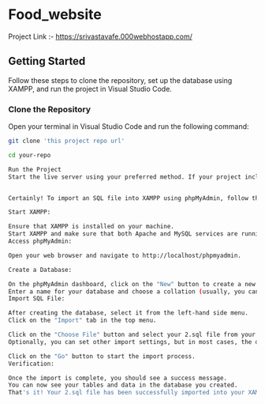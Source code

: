 # Food_website

Project Link :- https://srivastavafe.000webhostapp.com/

## Getting Started

Follow these steps to clone the repository, set up the database using XAMPP, and run the project in Visual Studio Code.

### Clone the Repository

Open your terminal in Visual Studio Code and run the following command:

```bash
git clone 'this project repo url'

cd your-repo

Run the Project
Start the live server using your preferred method. If your project includes a specific command for running the server, use that command. Otherwise, you can use the built-in features of Visual Studio Code to start a live server.


Certainly! To import an SQL file into XAMPP using phpMyAdmin, follow these steps:

Start XAMPP:

Ensure that XAMPP is installed on your machine.
Start XAMPP and make sure that both Apache and MySQL services are running.
Access phpMyAdmin:

Open your web browser and navigate to http://localhost/phpmyadmin.

Create a Database:

On the phpMyAdmin dashboard, click on the "New" button to create a new database.
Enter a name for your database and choose a collation (usually, you can leave this as the default).
Import SQL File:

After creating the database, select it from the left-hand side menu.
Click on the "Import" tab in the top menu.

Click on the "Choose File" button and select your 2.sql file from your local machine.
Optionally, you can set other import settings, but in most cases, the default settings should work fine.

Click on the "Go" button to start the import process.
Verification:

Once the import is complete, you should see a success message.
You can now see your tables and data in the database you created.
That's it! Your 2.sql file has been successfully imported into your XAMPP MySQL database using phpMyAdmin. Now you can configure your project to connect to this database.

